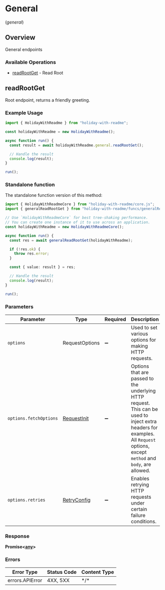 # General
(*general*)

## Overview

General endpoints

### Available Operations

* [readRootGet](#readrootget) - Read Root

## readRootGet

Root endpoint, returns a friendly greeting.

### Example Usage

```typescript
import { HolidayWithReadme } from "holiday-with-readme";

const holidayWithReadme = new HolidayWithReadme();

async function run() {
  const result = await holidayWithReadme.general.readRootGet();

  // Handle the result
  console.log(result);
}

run();
```

### Standalone function

The standalone function version of this method:

```typescript
import { HolidayWithReadmeCore } from "holiday-with-readme/core.js";
import { generalReadRootGet } from "holiday-with-readme/funcs/generalReadRootGet.js";

// Use `HolidayWithReadmeCore` for best tree-shaking performance.
// You can create one instance of it to use across an application.
const holidayWithReadme = new HolidayWithReadmeCore();

async function run() {
  const res = await generalReadRootGet(holidayWithReadme);

  if (!res.ok) {
    throw res.error;
  }

  const { value: result } = res;

  // Handle the result
  console.log(result);
}

run();
```

### Parameters

| Parameter                                                                                                                                                                      | Type                                                                                                                                                                           | Required                                                                                                                                                                       | Description                                                                                                                                                                    |
| ------------------------------------------------------------------------------------------------------------------------------------------------------------------------------ | ------------------------------------------------------------------------------------------------------------------------------------------------------------------------------ | ------------------------------------------------------------------------------------------------------------------------------------------------------------------------------ | ------------------------------------------------------------------------------------------------------------------------------------------------------------------------------ |
| `options`                                                                                                                                                                      | RequestOptions                                                                                                                                                                 | :heavy_minus_sign:                                                                                                                                                             | Used to set various options for making HTTP requests.                                                                                                                          |
| `options.fetchOptions`                                                                                                                                                         | [RequestInit](https://developer.mozilla.org/en-US/docs/Web/API/Request/Request#options)                                                                                        | :heavy_minus_sign:                                                                                                                                                             | Options that are passed to the underlying HTTP request. This can be used to inject extra headers for examples. All `Request` options, except `method` and `body`, are allowed. |
| `options.retries`                                                                                                                                                              | [RetryConfig](../../lib/utils/retryconfig.md)                                                                                                                                  | :heavy_minus_sign:                                                                                                                                                             | Enables retrying HTTP requests under certain failure conditions.                                                                                                               |

### Response

**Promise\<[any](../../models/.md)\>**

### Errors

| Error Type      | Status Code     | Content Type    |
| --------------- | --------------- | --------------- |
| errors.APIError | 4XX, 5XX        | \*/\*           |